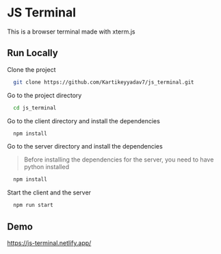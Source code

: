# JS Terminal

This is a browser terminal made with xterm.js

## Run Locally

Clone the project

```bash
  git clone https://github.com/Kartikeyyadav7/js_terminal.git
```

Go to the project directory

```bash
  cd js_terminal
```

Go to the client directory and install the dependencies

```bash
  npm install
```

Go to the server directory and install the dependencies

> Before installing the dependencies for the server, you need to have python installed

```bash
  npm install
```

Start the client and the server

```bash
  npm run start
```

## Demo

https://js-terminal.netlify.app/
